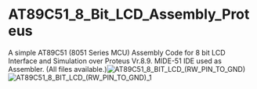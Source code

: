 # AT89C51_8_Bit_LCD_Assembly_Proteus
A simple AT89C51 (8051 Series MCU) Assembly Code  for 8 bit LCD Interface and Simulation over Proteus Vr.8.9. MIDE-51 IDE used as Assembler. (All files available.)![AT89C51_8_BIT_LCD_(RW_PIN_TO_GND)](https://user-images.githubusercontent.com/78910261/195871844-f865ab2e-f37a-410d-bc67-f55ceb98696a.png)
![AT89C51_8_BIT_LCD_(RW_PIN_TO_GND)_1](https://user-images.githubusercontent.com/78910261/195871868-582b99ce-7dbb-4050-935a-947d1d367fdb.png)
